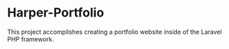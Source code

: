 # Harper-Portfolio
 This project accomplishes creating a portfolio website inside of the Laravel PHP framework.
